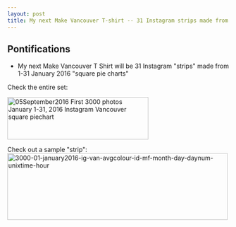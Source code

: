 ```yaml
---
layout: post
title: My next Make Vancouver T-shirt -- 31 Instagram strips made from 1-31 January "square pie charts"
---
```



## Pontifications

* My next Make Vancouver T Shirt will be 31 Instagram "strips" made from 1-31 January 2016 "square pie charts"

Check the entire set: <br />

<a data-flickr-embed="true"  href="https://www.flickr.com/photos/roland/albums/72157672250913800" title="05September2016 First 3000 photos January 1-31, 2016 Instagram Vancouver square piechart"><img src="https://c1.staticflickr.com/9/8389/29368029672_61294e8ccf_n.jpg" width="320" height="96" alt="05September2016 First 3000 photos January 1-31, 2016 Instagram Vancouver square piechart"></a><script async src="//embedr.flickr.com/assets/client-code.js" charset="utf-8"></script>

Check out a sample "strip": <br />
<a data-flickr-embed="true"  href="https://www.flickr.com/photos/roland/29368033672/in/album-72157672250913800/" title="3000-01-january2016-ig-van-avgcolour-id-mf-month-day-daynum-unixtime-hour"><img src="https://c1.staticflickr.com/9/8144/29368033672_f03474e9e0.jpg" width="500" height="151" alt="3000-01-january2016-ig-van-avgcolour-id-mf-month-day-daynum-unixtime-hour"></a><script async src="//embedr.flickr.com/assets/client-code.js" charset="utf-8"></script>
